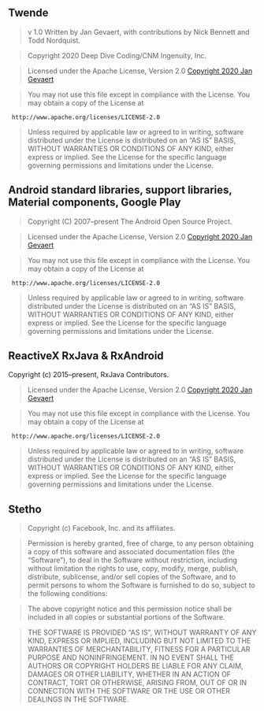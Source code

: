 ## Twende

>v 1.0 Written by Jan Gevaert, with contributions by Nick Bennett and Todd Nordquist.

>Copyright 2020 Deep Dive Coding/CNM Ingenuity, Inc.

>Licensed under the Apache License, Version 2.0 [Copyright 2020 Jan Gevaert](http://www.apache.org/licenses/LICENSE-2.0.txt)
                                                                

>You may not use this file except in compliance with the License.
You may obtain a copy of the License at
 
     http://www.apache.org/licenses/LICENSE-2.0                                                           

>Unless required by applicable law or agreed to in writing, software distributed under the License 
is distributed on an “AS IS” BASIS, WITHOUT WARRANTIES OR CONDITIONS OF ANY KIND, either express or 
implied. See the License for the specific language governing permissions and limitations under 
the License. 

## Android standard libraries, support libraries, Material components, Google Play

>Copyright (C) 2007–present The Android Open Source Project.

>Licensed under the Apache License, Version 2.0 [Copyright 2020 Jan Gevaert](http://www.apache.org/licenses/LICENSE-2.0.txt)
                                                                

>You may not use this file except in compliance with the License.
You may obtain a copy of the License at
 
     http://www.apache.org/licenses/LICENSE-2.0                                                           

>Unless required by applicable law or agreed to in writing, software distributed under the License 
is distributed on an “AS IS” BASIS, WITHOUT WARRANTIES OR CONDITIONS OF ANY KIND, either express or 
implied. See the License for the specific language governing permissions and limitations under 
the License. 

## ReactiveX RxJava & RxAndroid 

Copyright (c) 2015–present, RxJava Contributors.

>Licensed under the Apache License, Version 2.0 [Copyright 2020 Jan Gevaert](http://www.apache.org/licenses/LICENSE-2.0.txt)
                                                                

>You may not use this file except in compliance with the License.
You may obtain a copy of the License at
 
     http://www.apache.org/licenses/LICENSE-2.0                                                           

>Unless required by applicable law or agreed to in writing, software distributed under the License 
is distributed on an “AS IS” BASIS, WITHOUT WARRANTIES OR CONDITIONS OF ANY KIND, either express or 
implied. See the License for the specific language governing permissions and limitations under 
the License. 

## Stetho

>Copyright (c) Facebook, Inc. and its affiliates.
 
>Permission is hereby granted, free of charge, to any person obtaining a copy of this software and 
associated documentation files (the “Software”), to deal in the Software without restriction,
including without limitation the rights to use, copy, modify, merge, publish, distribute, 
sublicense, and/or sell copies of the Software, and to permit persons to whom the Software is 
furnished to do so, subject to the following conditions:
 
>The above copyright notice and this permission notice shall be included in all copies or 
substantial portions of the Software.
 
>THE SOFTWARE IS PROVIDED “AS IS”, WITHOUT WARRANTY OF ANY KIND, EXPRESS OR IMPLIED, 
INCLUDING BUT NOT LIMITED TO THE WARRANTIES OF MERCHANTABILITY, FITNESS FOR A PARTICULAR PURPOSE 
AND NONINFRINGEMENT. IN NO EVENT SHALL THE AUTHORS OR COPYRIGHT HOLDERS BE LIABLE FOR ANY CLAIM, 
DAMAGES OR OTHER LIABILITY, WHETHER IN AN ACTION OF CONTRACT, TORT OR OTHERWISE, ARISING FROM, 
OUT OF OR IN CONNECTION WITH THE SOFTWARE OR THE USE OR OTHER DEALINGS IN THE SOFTWARE.




